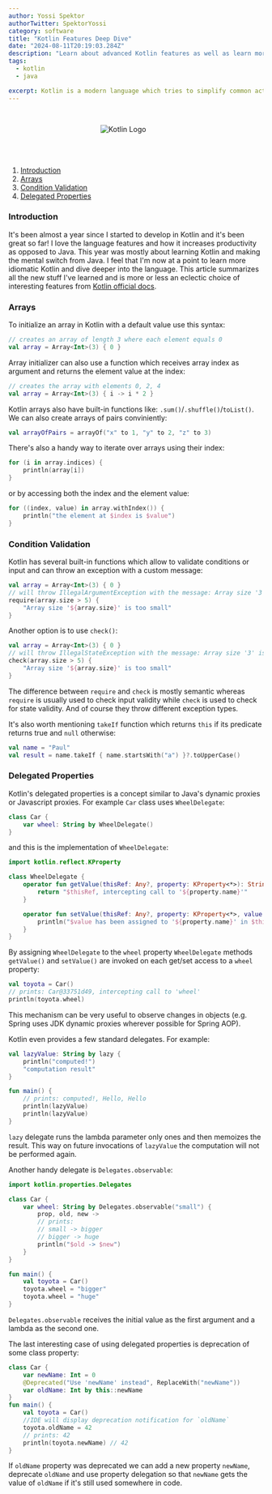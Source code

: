 ```yaml
---
author: Yossi Spektor
authorTwitter: SpektorYossi
category: software
title: "Kotlin Features Deep Dive"
date: "2024-08-11T20:19:03.284Z"
description: "Learn about advanced Kotlin features as well as learn more in-depth Kotlin"
tags:
  - kotlin
  - java

excerpt: Kotlin is a modern language which tries to simplify common actions which usually result in a lot of Java boilerplate. Its approach to concurrency is a breath of fresh air...
---
```


<div style="display:flex;justify-content:center;padding-right:10%;padding-bottom:50px;padding-top:30px;">
    <img src="/images/blog/kotlin_logo.svg"
    alt="Kotlin Logo"
    style="margin:0;"
    />
</div>

1. [Introduction](#introduction)
2. [Arrays](#arrays)
3. [Condition Validation](#condition-validation)
4. [Delegated Properties](#delegated-properties)

### <a name="introduction"></a>Introduction
It's been almost a year since I started to develop in Kotlin and it's been great so far! I love the language features and how it increases productivity as opposed to Java. This year was mostly about learning Kotlin and making the mental switch from Java. I feel that I'm now at a point to learn more idiomatic Kotlin and dive deeper into the language. This article summarizes all the new stuff I've learned and is more or less an eclectic choice of interesting features from [Kotlin official docs](https://kotlinlang.org/docs/home.html).

### <a name="arrays"></a>Arrays
To initialize an array in Kotlin with a default value use this syntax:
```kotlin
// creates an array of length 3 where each element equals 0
val array = Array<Int>(3) { 0 }
```
Array initializer can also use a function which receives array index as argument and returns the element value at the index:
```kotlin
// creates the array with elements 0, 2, 4
val array = Array<Int>(3) { i -> i * 2 }
```
Kotlin arrays also have built-in functions like: `.sum()`/`.shuffle()`/`toList()`.
We can also create arrays of pairs conviniently:
```kotlin
val arrayOfPairs = arrayOf("x" to 1, "y" to 2, "z" to 3)
```
There's also a handy way to iterate over arrays using their index:
```kotlin
for (i in array.indices) {
    println(array[i])
}
```
or by accessing both the index and the element value:
```kotlin
for ((index, value) in array.withIndex()) {
    println("the element at $index is $value")
}
```

### <a name="condition-validation"></a>Condition Validation
Kotlin has several built-in functions which allow to validate conditions or input and can throw an exception with a custom message:
```kotlin
val array = Array<Int>(3) { 0 }
// will throw IllegalArgumentException with the message: Array size '3' is too small
require(array.size > 5) {
    "Array size '${array.size}' is too small"
}
```
Another option is to use `check()`:
```kotlin
val array = Array<Int>(3) { 0 }
// will throw IllegalStateException with the message: Array size '3' is too small
check(array.size > 5) {
    "Array size '${array.size}' is too small"
}
```
The difference between `require` and `check` is mostly semantic whereas `require` is usually used to check input validity while `check` is used to check for state validity. And of course they throw different exception types.

It's also worth mentioning `takeIf` function which returns `this` if its predicate returns true and `null` otherwise:
```kotlin
val name = "Paul"
val result = name.takeIf { name.startsWith("a") }?.toUpperCase()
```

### <a name="delegated-properties"></a>Delegated Properties
Kotlin's delegated properties is a concept similar to Java's dynamic proxies or Javascript proxies. For example `Car` class uses `WheelDelegate`:
```kotlin
class Car {
    var wheel: String by WheelDelegate()
}
```
and this is the implementation of `WheelDelegate`:
```kotlin
import kotlin.reflect.KProperty

class WheelDelegate {
    operator fun getValue(thisRef: Any?, property: KProperty<*>): String {
        return "$thisRef, intercepting call to '${property.name}'"
    }

    operator fun setValue(thisRef: Any?, property: KProperty<*>, value: String) {
        println("$value has been assigned to '${property.name}' in $thisRef.")
    }
}
```
By assigning `WheelDelegate` to the `wheel` property `WheelDelegate` methods `getValue()` and `setValue()` are invoked on each get/set access to a `wheel` property:
```kotlin
val toyota = Car()
// prints: Car@33751d49, intercepting call to 'wheel'
println(toyota.wheel)
```
This mechanism can be very useful to observe changes in objects (e.g. Spring uses JDK dynamic proxies wherever possible for Spring AOP).

Kotlin even provides a few standard delegates. For example:
```kotlin
val lazyValue: String by lazy {
    println("computed!")
    "computation result"
}

fun main() {
    // prints: computed!, Hello, Hello
    println(lazyValue)
    println(lazyValue)
}
```
`lazy` delegate runs the lambda parameter only ones and then memoizes the result. This way on future invocations of `lazyValue` the computation will not be performed again.

Another handy delegate is `Delegates.observable`:
```kotlin
import kotlin.properties.Delegates

class Car {
    var wheel: String by Delegates.observable("small") {
        prop, old, new ->
        // prints:
        // small -> bigger
        // bigger -> huge
        println("$old -> $new")
    }
}

fun main() {
    val toyota = Car()
    toyota.wheel = "bigger"
    toyota.wheel = "huge"
}
```
`Delegates.observable` receives the initial value as the first argument and a lambda as the second one.

The last interesting case of using delegated properties is deprecation of some class property:
```kotlin
class Car {
    var newName: Int = 0
    @Deprecated("Use 'newName' instead", ReplaceWith("newName"))
    var oldName: Int by this::newName
}
fun main() {
    val toyota = Car()
    //IDE will display deprecation notification for `oldName`
    toyota.oldName = 42
    // prints: 42
    println(toyota.newName) // 42
}
```
If `oldName` property was deprecated we can add a new property `newName`, deprecate `oldName` and use property delegation so that `newName` gets the value of `oldName` if it's still used somewhere in code.